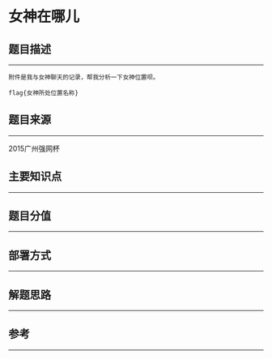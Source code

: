 # 女神在哪儿

## 题目描述
---
```
附件是我与女神聊天的记录，帮我分析一下女神位置呗。

flag{女神所处位置名称}
```

## 题目来源
---
2015广州强网杯

## 主要知识点
---


## 题目分值
---


## 部署方式
---


## 解题思路
---


## 参考
---
